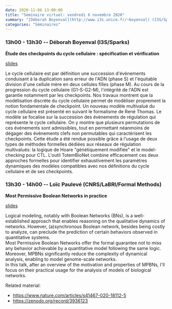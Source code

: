 ```yaml
---
date: 2020-11-06 13:00:00
title: "Séminaire virtuel: vendredi 6 novembre 2020"
summary: "[Déborah Boyenval](http://www.i3s.unice.fr/~boyenval) (I3S/Sparks) et [Loïc Paulevé](https://loicpauleve.name)(CNRS/LaBRI/Formal Methods)"
categories: "Séminaires"
---
```


### 13h00 - 13h30 -- Déborah Boyenval (I3S/Sparks)

**Étude des checkpoints du cycle cellulaire : spécification et vérification**

[slides](Boyenval_gtbioss_6nov20.pdf)

Le cycle cellulaire est par définition une succession
d\'évènements conduisant à la duplication sans erreur de l\'ADN (phase
S) et l\'équitable division d\'une cellule mère en deux cellules filles
(phase M). Au cours de la progression du cycle cellulaire (G1-S-G2-M),
l\'intégrité de l\'ADN est garantie notamment par les checkpoints. Nos
travaux montrent que la modélisation discrète du cycle cellulaire permet
de modéliser proprement la notion fondamentale de checkpoint. Un nouveau
modèle multivalué du cycle cellulaire est présenté en suivant le
formalisme de René Thomas. Le modèle se focalise sur la succession des
évènements de régulation qui représente le cycle cellulaire. On y montre
que plusieurs permutations de ces évènements sont admissibles, tout en
permettant néanmoins de dégager des évènements clefs non permutables qui
caractérisent les checkpoints. Cette étude a été rendue possible grâce à
l\'usage de deux types de méthodes formelles dédiées aux réseaux de
régulation multivalués: la logique de Hoare \"génétiquement modifiée\"
et le model-checking pour CTL. L\'outil TotemBioNet combine efficacement
ces deux approches formelles pour identifier exhaustivement les
paramètres dynamiques des modèles compatibles avec nos définitions du
cycle cellulaire et de ses checkpoints.

### 13h30 - 14h00 -- Loïc Paulevé (CNRS/LaBRI/Formal Methods)

**Most Permissive Boolean Networks in practice**

[slides](2020-11-06-Pauleve.pdf)

Logical modeling, notably with Boolean Networks (BNs), is a
well-established approach that enables reasoning on the qualitative
dynamics of networks. However, (a)synchronous Boolean network, besides
being costly to analyze, can preclude the prediction of certain
behaviors observed in quantitative systems.\
Most Permissive Boolean Networks offer the formal guarantee not to miss
any behavior achievable by a quantitative model following the same
logic. Moreover, MPBNs significantly reduce the complexity of dynamical
analysis, enabling to model genome-scale networks.\
In this talk, after an overview of the motivation and properties of
MPBNs, I\'ll focus on their practical usage for the analysis of models
of biological networks.

Related material:
-   <https://www.nature.com/articles/s41467-020-18112-5>
-   <https://zenodo.org/record/3936123>


